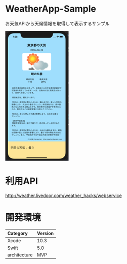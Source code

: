 # WeatherApp-Sample
お天気APIから天候情報を取得して表示するサンプル

<img src="https://github.com/ddd503/Image-Resource/raw/master/image/weather_app_screen.png" width="200">

# 利用API
http://weather.livedoor.com/weather_hacks/webservice

# 開発環境

|Category | Version |
|:-----------|:------------|
| Xcode | 10.3 |
| Swift | 5.0 |
| architecture | MVP |
